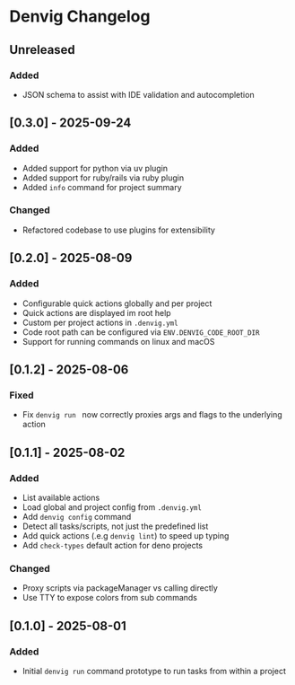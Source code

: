 # Denvig Changelog


## Unreleased

### Added

- JSON schema to assist with IDE validation and autocompletion



## [0.3.0] - 2025-09-24

### Added

- Added support for python via uv plugin
- Added support for ruby/rails via ruby plugin
- Added `info` command for project summary


### Changed

- Refactored codebase to use plugins for extensibility



## [0.2.0] - 2025-08-09

### Added

- Configurable quick actions globally and per project
- Quick actions are displayed im root help
- Custom per project actions in `.denvig.yml`
- Code root path can be configured via `ENV.DENVIG_CODE_ROOT_DIR`
- Support for running commands on linux and macOS


## [0.1.2] - 2025-08-06

### Fixed

- Fix `denvig run ` now correctly proxies args and flags to the underlying action



## [0.1.1] - 2025-08-02

### Added

- List available actions
- Load global and project config from `.denvig.yml`
- Add `denvig config` command
- Detect all tasks/scripts, not just the predefined list
- Add quick actions (.e.g `denvig lint`) to speed up typing
- Add `check-types` default action for deno projects

### Changed

- Proxy scripts via packageManager vs calling directly
- Use TTY to expose colors from sub commands



## [0.1.0] - 2025-08-01

### Added

- Initial `denvig run` command prototype to run tasks from within a project
